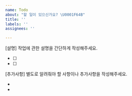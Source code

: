 ```yaml
---
name: Todo
about: "할 일이 있으신가요? \U0001F64B"
title: ''
labels: ''
assignees: ''

---
```


[설명] 작업에 관한 설명을 간단하게 작성해주세요.
- [ ] <!-- 작업 내용 작성 -->
- [ ] <!-- 작업 내용 작성 -->

[추가사항] 별도로 알려줘야 할 사항이나 추가사항을 작성해주세요.
- <!-- 추가사항 작성 -->
- <!-- 추가사항 작성 -->

